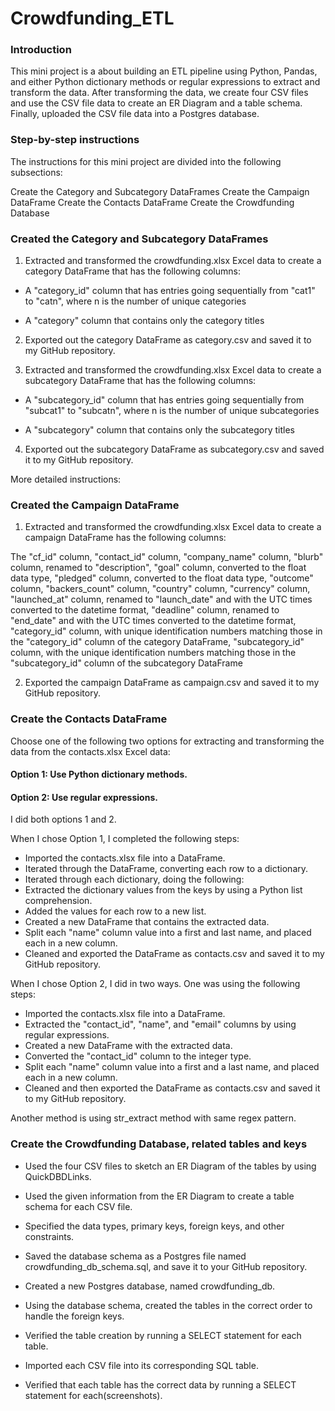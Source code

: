 # Crowdfunding_ETL

### Introduction

This mini project is a about building an ETL pipeline using Python, Pandas, and either Python dictionary methods or regular expressions to extract and transform the data. After transforming the data, we create four CSV files and use the CSV file data to create an ER Diagram and a table schema. Finally, uploaded the CSV file data into a Postgres database.

### Step-by-step instructions
The instructions for this mini project are divided into the following subsections:

Create the Category and Subcategory DataFrames
Create the Campaign DataFrame
Create the Contacts DataFrame
Create the Crowdfunding Database

### Created the Category and Subcategory DataFrames
1) Extracted and transformed the crowdfunding.xlsx Excel data to create a category DataFrame that has the following columns:

 - A "category_id" column that has entries going sequentially from "cat1" to "catn", where n is the number of unique categories

 - A "category" column that contains only the category titles

2) Exported out the category DataFrame as category.csv and saved it to my GitHub repository.

3) Extracted and transformed the crowdfunding.xlsx Excel data to create a subcategory DataFrame that has the following columns:

 - A "subcategory_id" column that has entries going sequentially from "subcat1" to "subcatn", where n is the number of unique subcategories

 - A "subcategory" column that contains only the subcategory titles

4) Exported out the subcategory DataFrame as subcategory.csv and saved it to my GitHub repository.



More detailed instructions:

### Created the Campaign DataFrame
1) Extracted and transformed the crowdfunding.xlsx Excel data to create a campaign DataFrame has the following columns:

The "cf_id" column,  "contact_id" column,  "company_name" column, "blurb" column, renamed to "description", "goal" column, converted to the float data type, "pledged" column, converted to the float data type, "outcome" column, "backers_count" column, "country" column, "currency" column, "launched_at" column, renamed to "launch_date" and with the UTC times converted to the datetime format,  "deadline" column, renamed to "end_date" and with the UTC times converted to the datetime format, "category_id" column, with unique identification numbers matching those in the "category_id" column of the category DataFrame, "subcategory_id" column, with the unique identification numbers matching those in the "subcategory_id" column of the subcategory DataFrame

2) Exported the campaign DataFrame as campaign.csv and saved it to my GitHub repository.



### Create the Contacts DataFrame
Choose one of the following two options for extracting and transforming the data from the contacts.xlsx Excel data:

#### Option 1: Use Python dictionary methods.

#### Option 2: Use regular expressions.

I did both options 1 and 2.

When I chose Option 1, I completed the following steps:

 - Imported the contacts.xlsx file into a DataFrame.
 - Iterated through the DataFrame, converting each row to a dictionary.
 - Iterated through each dictionary, doing the following:
 - Extracted the dictionary values from the keys by using a Python list comprehension.
 - Added the values for each row to a new list.
 - Created a new DataFrame that contains the extracted data.
 - Split each "name" column value into a first and last name, and placed each in a new column.
 - Cleaned and exported the DataFrame as contacts.csv and saved it to my GitHub repository.

When I chose Option 2, I did in two ways. One was using the following steps:

 - Imported the contacts.xlsx file into a DataFrame.
 - Extracted the "contact_id", "name", and "email" columns by using regular expressions.
 - Created a new DataFrame with the extracted data.
 - Converted the "contact_id" column to the integer type.
 - Split each "name" column value into a first and a last name, and placed each in a new column.
 - Cleaned and then exported the DataFrame as contacts.csv and saved it to my GitHub repository.

 Another method is using str_extract method with same regex pattern.



### Create the Crowdfunding Database, related tables and keys
 - Used the four CSV files to sketch an ER Diagram of the tables by using QuickDBDLinks.

 - Used the given information from the ER Diagram to create a table schema for each CSV file.

 - Specified the data types, primary keys, foreign keys, and other constraints.

 - Saved the database schema as a Postgres file named crowdfunding_db_schema.sql, and save it to your GitHub repository.

 - Created a new Postgres database, named crowdfunding_db.

 - Using the database schema, created the tables in the correct order to handle the foreign keys.

 - Verified the table creation by running a SELECT statement for each table.

 - Imported each CSV file into its corresponding SQL table.

 - Verified that each table has the correct data by running a SELECT statement for each(screenshots).






